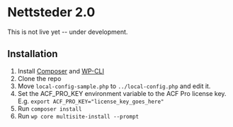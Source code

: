 # Nettsteder 2.0

This is not live yet -- under development.


## Installation

1. Install [Composer](https://getcomposer.org) and [WP-CLI](https://wp-cli.org/)
1. Clone the repo
1. Move `local-config-sample.php` to `../local-config.php` and edit it.
1. Set the ACF_PRO_KEY environment variable to the ACF Pro license key. E.g. `export ACF_PRO_KEY="license_key_goes_here"`
1. Run `composer install`
1. Run `wp core multisite-install --prompt`
